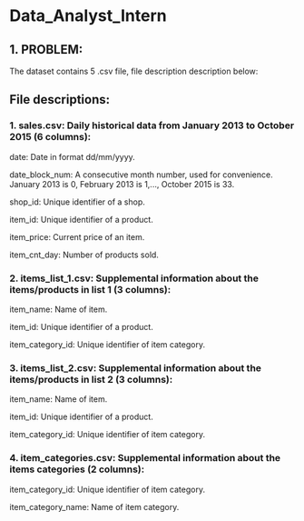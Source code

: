 # Data_Analyst_Intern
## 1. PROBLEM:
   
The dataset contains 5 .csv file, file description description below:

## File descriptions:



### 1. sales.csv: Daily historical data from January 2013 to October 2015 (6 columns):
   
date: Date in format dd/mm/yyyy.

date_block_num: A consecutive month number, used for convenience. January 2013 is 0, February 2013 is 1,..., October 2015 is 33.

shop_id: Unique identifier of a shop.

item_id: Unique identifier of a product.

item_price: Current price of an item.

item_cnt_day: Number of products sold.


### 2. items_list_1.csv: Supplemental information about the items/products in list 1 (3 columns):


item_name: Name of item.

item_id: Unique identifier of a product.

item_category_id: Unique identifier of item category.

### 3. items_list_2.csv: Supplemental information about the items/products in list 2 (3 columns):
   

item_name: Name of item.

item_id: Unique identifier of a product.

item_category_id: Unique identifier of item category.


### 4. item_categories.csv: Supplemental information about the items categories (2 columns):
item_category_id: Unique identifier of item category.

item_category_name: Name of item category.

